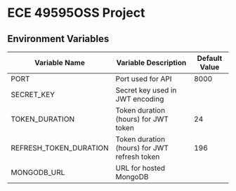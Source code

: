 # ECE 49595OSS Project

  
  

## Environment Variables
|Variable Name|Variable Description|Default Value|
|----------------|----------------------------|------------|
|PORT|Port used for API|8000|
|SECRET_KEY|Secret key used in JWT encoding||
|TOKEN_DURATION|Token duration (hours) for JWT token|24|
|REFRESH_TOKEN_DURATION|Token duration (hours) for JWT refresh token|196|
|MONGODB_URL|URL for hosted MongoDB||

